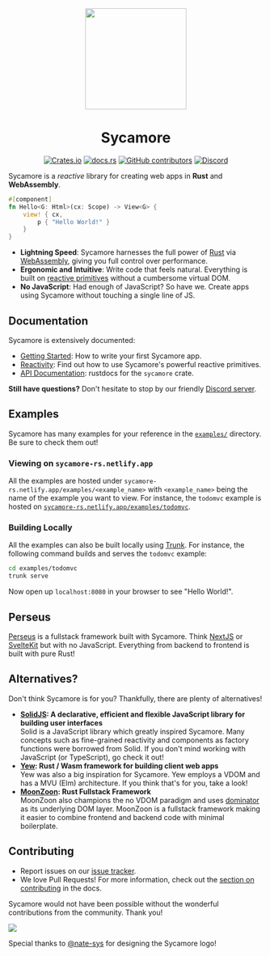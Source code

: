 <div align="center">
  <img src="https://user-images.githubusercontent.com/37006668/210620713-562cda3d-9eaa-40c6-a22a-e5d9bd11b425.svg" width="200" />

  <h1>Sycamore</h1>
</div>
<div align="center">

[![Crates.io](https://img.shields.io/crates/v/sycamore)](https://crates.io/crates/sycamore)
[![docs.rs](https://img.shields.io/docsrs/sycamore?color=blue&label=docs.rs)](https://docs.rs/sycamore)
[![GitHub contributors](https://img.shields.io/github/contributors/sycamore-rs/sycamore)](https://github.com/sycamore-rs/sycamore/graphs/contributors)
[![Discord](https://img.shields.io/discord/820400041332179004?label=discord)](https://discord.gg/vDwFUmm6mU)
</div>

Sycamore is a _reactive_ library for creating web apps in **Rust** and **WebAssembly**.

```rust
#[component]
fn Hello<G: Html>(cx: Scope) -> View<G> {
    view! { cx,
        p { "Hello World!" }
    }
}
```

- **Lightning Speed**: Sycamore harnesses the full power of [Rust](https://www.rust-lang.org/) via
  [WebAssembly](https://webassembly.org/), giving you full control over performance.
- **Ergonomic and Intuitive**: Write code that feels natural. Everything is built on
  [reactive primitives](https://sycamore-rs.netlify.app/docs/basics/reactivity) without a cumbersome
  virtual DOM.
- **No JavaScript**: Had enough of JavaScript? So have we. Create apps using Sycamore without
  touching a single line of JS.

## Documentation

Sycamore is extensively documented:

- [Getting Started](https://sycamore-rs.netlify.app/docs/getting_started/installation): How to write
  your first Sycamore app.
- [Reactivity](https://sycamore-rs.netlify.app/docs/basics/reactivity): Find out how to use
  Sycamore's powerful reactive primitives.
- [API Documentation](https://docs.rs/sycamore): rustdocs for the `sycamore` crate.

**Still have questions?** Don't hesitate to stop by our friendly
[Discord server](https://discord.gg/vDwFUmm6mU).

## Examples

Sycamore has many examples for your reference in the
[`examples/`](https://github.com/sycamore-rs/sycamore/tree/master/examples) directory. Be sure to
check them out!

### Viewing on `sycamore-rs.netlify.app`

All the examples are hosted under `sycamore-rs.netlify.app/examples/<example_name>` with
`<example_name>` being the name of the example you want to view. For instance, the `todomvc` example
is hosted on
[`sycamore-rs.netlify.app/examples/todomvc`](https://sycamore-rs.netlify.app/examples/todomvc).

### Building Locally

All the examples can also be built locally using [Trunk](https://trunkrs.dev). For instance, the
following command builds and serves the `todomvc` example:

```bash
cd examples/todomvc
trunk serve
```

Now open up `localhost:8080` in your browser to see "Hello World!".

## Perseus

[Perseus](https://github.com/arctic-hen7/perseus) is a fullstack framework built with Sycamore.
Think [NextJS](https://nextjs.org) or [SvelteKit](https://kit.svelte.dev) but with no JavaScript.
Everything from backend to frontend is built with pure Rust!

## Alternatives?

Don't think Sycamore is for you? Thankfully, there are plenty of alternatives!

- **[SolidJS](https://github.com/solidjs/solid): A declarative, efficient and flexible JavaScript
  library for building user interfaces** <br /> Solid is a JavaScript library which greatly inspired
  Sycamore. Many concepts such as fine-grained reactivity and components as factory functions were
  borrowed from Solid. If you don't mind working with JavaScript (or TypeScript), go check it out!
- **[Yew](https://github.com/yewstack/yew): Rust / Wasm framework for building client web apps**
  <br /> Yew was also a big inspiration for Sycamore. Yew employs a VDOM and has a MVU (Elm)
  architecture. If you think that's for you, take a look!
- **[MoonZoon](https://github.com/MoonZoon/MoonZoon): Rust Fullstack Framework** <br /> MoonZoon
  also champions the no VDOM paradigm and uses [dominator](https://github.com/Pauan/rust-dominator)
  as its underlying DOM layer. MoonZoon is a fullstack framework making it easier to combine
  frontend and backend code with minimal boilerplate.

## Contributing

- Report issues on our [issue tracker](https://github.com/sycamore-rs/sycamore/issues).
- We love Pull Requests! For more information, check out the
  [section on contributing](https://sycamore-rs.netlify.app/docs/contribute/architecture) in the
  docs.

Sycamore would not have been possible without the wonderful contributions from the community. Thank
you!

<a href="https://github.com/sycamore-rs/sycamore/graphs/contributors">
  <img src="https://contrib.rocks/image?repo=sycamore-rs/sycamore" />
</a>

Special thanks to [@nate-sys](https://github.com/nate-sys) for designing the Sycamore logo!
